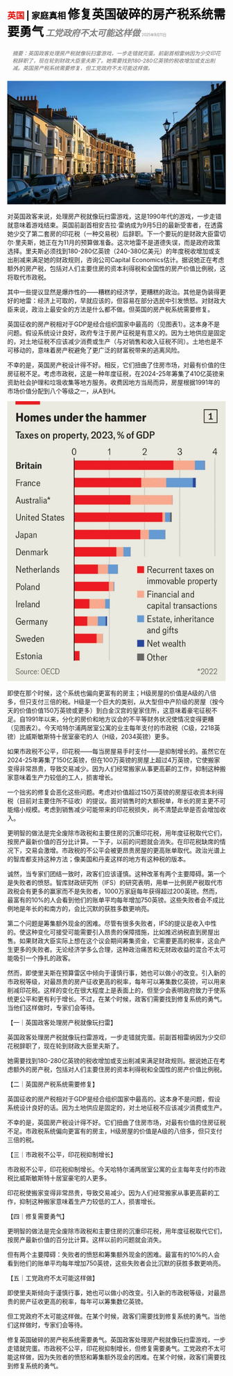 <span style="color:#E3120B; font-size:14.9pt; font-weight:bold;">英国</span> <span style="color:#000000; font-size:14.9pt; font-weight:bold;">| 家庭真相</span>
<span style="color:#000000; font-size:21.0pt; font-weight:bold;">修复英国破碎的房产税系统需要勇气</span>
<span style="color:#808080; font-size:14.9pt; font-weight:bold; font-style:italic;">工党政府不太可能这样做</span>
<span style="color:#808080; font-size:6.2pt;">2025年9月11日</span>

<div style="padding:8px 12px; color:#666; font-size:9.0pt; font-style:italic; margin:12px 0;">摘要：英国政客处理房产税就像玩扫雷游戏，一步走错就完蛋。前副首相雷纳因为少交印花税辞职了，现在轮到财政大臣里夫斯了。她需要找到180-280亿英镑的税收增加或支出削减。英国房产税系统需要修复，但工党政府不太可能这样做。</div>

![](../images/047_Fixing_Britains_broken_property-tax_system_will_take_courage/p0187_img01.jpeg)

对英国政客来说，处理房产税就像玩扫雷游戏，这是1990年代的游戏，一步走错就意味着游戏结束。英国前副首相安吉拉·雷纳成为9月5日的最新受害者，在透露她少交了第二套房的印花税（一种交易税）后辞职。下一个要玩的是财政大臣雷切尔·里夫斯，她正在为11月的预算做准备。这次地雷不是道德失误，而是政府政策选择。里夫斯必须找到180-280亿英镑（240-380亿美元）的年度税收增加或支出削减来满足她的财政规则，咨询公司Capital Economics估计。据说她正在考虑额外的房产税，包括对人们主要住房的资本利得税和全国性的房产价值比例税，这将取代市政税。

其中一些提议显然是爆炸性的——糟糕的经济学，更糟糕的政治。其他是伪装得更好的地雷：经济上可取的，早就应该的，但容易在部分选民中引发愤怒。对财政大臣来说，政治上最安全的方法是什么都不做。但英国的房产税系统需要修复。

英国征收的房产税相对于GDP是经合组织国家中最高的（见图表1）。这本身不是问题。假设系统设计良好，政府专注于房产征税是有意义的。因为土地供应是固定的，对土地征税不应该减少消费或生产（与对销售和收入征税不同）。土地也是不可移动的，意味着房产税避免了更广泛的财富税带来的逃离风险。

不幸的是，英国房产税设计得不好。相反，它们扭曲了住房市场，对最有价值的住房征税不足。考虑市政税，这是一种年度征税，在2024-25年筹集了410亿英镑来资助社会护理和垃圾收集等地方服务。收费因地方当局而异，房屋根据1991年的市场价值分配到八个等级之一，从A到H。

![](../images/047_Fixing_Britains_broken_property-tax_system_will_take_courage/p0188_img01.jpeg)

即使在那个时候，这个系统也偏向更富有的房主；H级房屋的价值是A级的八倍多，但只支付三倍的税。H级是一个巨大的类别，从大型但中产阶级的房屋（按今天的价值价值150万英镑或更多）到白金汉宫的皇家住所，这意味着豪宅征税不足。自1991年以来，分化的房价和地方议会的不平等财务状况使情况变得更糟（见图表2）。今天哈特尔浦两居室公寓的业主每年支付的市政税（C级，2218英镑）比威斯敏斯特十居室豪宅的人（H级，2034英镑）更多。

如果市政税不公平，印花税——每当房屋易手时支付——是抑制增长的。虽然它在2024-25年筹集了150亿英镑，但在100万英镑的房屋上超过4万英镑，它使搬家变得非常昂贵，导致交易减少。因为人们经常搬家从事更高薪的工作，抑制这种搬家意味着生产力较低的工人，损害增长。

一个拙劣的修复会恶化这些问题。考虑对价值超过150万英镑的房屋征收资本利得税（目前对主要住所不征收）的提议。面对销售时的大额税单，年长的房主更不可能缩小规模。考虑到销售减少可能带来的印花税损失，尚不清楚此举是否会增加收入。

更明智的做法是完全废除市政税和主要住房的沉重印花税，用年度征税取代它们，按房产最新价值的百分比计算。一下子，以前的问题就会消失。在印花税缺席的情况下，交易会激增。市政税的不公平会被更昂贵房屋的更高账单取代。政治光谱上的智库都支持这种方法；像美国和丹麦这样的地方有这种税的版本。

诚然，当专家们团结一致时，政客们应该谨慎。这种改革有两个主要障碍。第一个是失败者的愤怒。智库财政研究所（IFS）的研究表明，用单一比例房产税取代市政税会有更多的赢家而不是失败者，1000万家庭每年获得超过200英镑。然而，最富有的10%的人会看到他们的账单平均每年增加750英镑。这些失败者会不成比例地是年长的和南方的，会比沉默的获胜多数更响亮。

第二个问题是筹集额外现金的困难。尽管有很多失败者，IFS的提议是收入中性的。使这种变化可接受可能需要引入昂贵的保障措施，比如推迟纳税直到房屋出售。如果财政大臣实际上想在这个议会期间筹集资金，它需要更高的税率，这会产生更多的失败者。无论经济学多么合理，这种政治痛苦和无财政收益的混合不太可能吸引一个挣扎的政客。

然而，即使里夫斯在预算雷区中倾向于谨慎行事，她也可以做小的改变。引入新的市政税等级，对最昂贵的房产征收更高的税率，每年可以筹集数亿英镑，可以用来削减印花税。这样的变化在很大程度上是表面上的，但至少会表明政府致力于使系统更公平和更有利于增长。不过，在某个时候，政客们需要找到修复系统的勇气。当他们这样做时，专家们会等待。

【一｜英国政客处理房产税就像玩扫雷】

英国政客处理房产税就像玩扫雷游戏，一步走错就完蛋。前副首相雷纳因为少交印花税辞职了，现在轮到财政大臣里夫斯了。

她需要找到180-280亿英镑的税收增加或支出削减来满足财政规则。据说她正在考虑额外的房产税，包括对人们主要住房的资本利得税和全国性的房产价值比例税。

【二｜英国房产税系统需要修复】

英国征收的房产税相对于GDP是经合组织国家中最高的。这本身不是问题，假设系统设计良好的话。因为土地供应是固定的，对土地征税不应该减少消费或生产。

不幸的是，英国房产税设计得不好。它们扭曲了住房市场，对最有价值的住房征税不足。市政税系统偏向更富有的房主，H级房屋的价值是A级的八倍多，但只支付三倍的税。

【三｜市政税不公平，印花税抑制增长】

市政税不公平，印花税抑制增长。今天哈特尔浦两居室公寓的业主每年支付的市政税比威斯敏斯特十居室豪宅的人更多。

印花税使搬家变得非常昂贵，导致交易减少。因为人们经常搬家从事更高薪的工作，抑制这种搬家意味着生产力较低的工人，损害增长。

【四｜修复需要勇气】

更明智的做法是完全废除市政税和主要住房的沉重印花税，用年度征税取代它们，按房产最新价值的百分比计算。这样以前的问题就会消失。

但有两个主要障碍：失败者的愤怒和筹集额外现金的困难。最富有的10%的人会看到他们的账单平均每年增加750英镑，这些失败者会比沉默的获胜多数更响亮。

【五｜工党政府不太可能这样做】

即使里夫斯倾向于谨慎行事，她也可以做小的改变。引入新的市政税等级，对最昂贵的房产征收更高的税率，每年可以筹集数亿英镑。

但工党政府不太可能这样做。在某个时候，政客们需要找到修复系统的勇气。当他们这样做时，专家们会等待。

修复英国破碎的房产税系统需要勇气。英国政客处理房产税就像玩扫雷游戏，一步走错就完蛋。市政税不公平，印花税抑制增长，但修复需要勇气。工党政府不太可能这样做，因为失败者的愤怒和筹集额外现金的困难。在某个时候，政客们需要找到修复系统的勇气。
